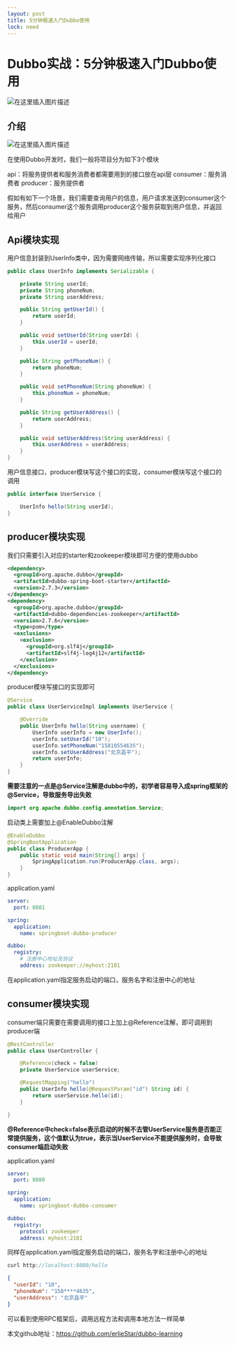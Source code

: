 ```yaml
---
layout: post
title: 5分钟极速入门Dubbo使用
lock: need
---
```


# Dubbo实战：5分钟极速入门Dubbo使用

![在这里插入图片描述](https://img-blog.csdnimg.cn/20210527193642348.jpg?)
## 介绍
![在这里插入图片描述](https://img-blog.csdnimg.cn/20210527110204216.png)

在使用Dubbo开发时，我们一般将项目分为如下3个模块

api：将服务提供者和服务消费者都需要用到的接口放在api层
consumer：服务消费者
producer：服务提供者

假如有如下一个场景，我们需要查询用户的信息，用户请求发送到consumer这个服务，然后consumer这个服务调用producer这个服务获取到用户信息，并返回给用户

## Api模块实现
用户信息封装到UserInfo类中，因为需要网络传输，所以需要实现序列化接口
```java
public class UserInfo implements Serializable {

    private String userId;
    private String phoneNum;
    private String userAddress;

    public String getUserId() {
        return userId;
    }

    public void setUserId(String userId) {
        this.userId = userId;
    }

    public String getPhoneNum() {
        return phoneNum;
    }

    public void setPhoneNum(String phoneNum) {
        this.phoneNum = phoneNum;
    }

    public String getUserAddress() {
        return userAddress;
    }

    public void setUserAddress(String userAddress) {
        this.userAddress = userAddress;
    }
}
```
用户信息接口，producer模块写这个接口的实现，consumer模块写这个接口的调用
```java
public interface UserService {

    UserInfo hello(String userId);
}
```

## producer模块实现
我们只需要引入对应的starter和zookeeper模块即可方便的使用dubbo

```xml
<dependency>
  <groupId>org.apache.dubbo</groupId>
  <artifactId>dubbo-spring-boot-starter</artifactId>
  <version>2.7.3</version>
</dependency>
<dependency>
  <groupId>org.apache.dubbo</groupId>
  <artifactId>dubbo-dependencies-zookeeper</artifactId>
  <version>2.7.6</version>
  <type>pom</type>
  <exclusions>
    <exclusion>
      <groupId>org.slf4j</groupId>
      <artifactId>slf4j-log4j12</artifactId>
    </exclusion>
  </exclusions>
</dependency>
```
producer模块写接口的实现即可
```java
@Service
public class UserServiceImpl implements UserService {

    @Override
    public UserInfo hello(String username) {
        UserInfo userInfo = new UserInfo();
        userInfo.setUserId("10");
        userInfo.setPhoneNum("15810554635");
        userInfo.setUserAddress("北京昌平");
        return userInfo;
    }
}
```
**需要注意的一点是@Service注解是dubbo中的，初学者容易导入成spring框架的@Service，导致服务导出失败**

```java
import org.apache.dubbo.config.annotation.Service;
```
启动类上需要加上@EnableDubbo注解

```java
@EnableDubbo
@SpringBootApplication
public class ProducerApp {
    public static void main(String[] args) {
        SpringApplication.run(ProducerApp.class, args);
    }
}
```
application.yaml

```yaml
server:
  port: 8081

spring:
  application:
    name: springboot-dubbo-producer

dubbo:
  registry:
    # 注册中心地址及协议
    address: zookeeper://myhost:2181
```
在application.yaml指定服务启动的端口，服务名字和注册中心的地址
## consumer模块实现

consumer端只需要在需要调用的接口上加上@Reference注解，即可调用到producer端
```java
@RestController
public class UserController {

    @Reference(check = false)
    private UserService userService;

    @RequestMapping("hello")
    public UserInfo hello(@RequestParam("id") String id) {
        return userService.hello(id);
    }

}
```
**@Reference中check=false表示启动的时候不去管UserService服务是否能正常提供服务，这个值默认为true，表示当UserService不能提供服务时，会导致consumer端启动失败**

application.yaml
```yaml
server:
  port: 8080

spring:
  application:
    name: springboot-dubbo-consumer

dubbo:
  registry:
    protocol: zookeeper
    address: myhost:2181
```
同样在application.yaml指定服务启动的端口，服务名字和注册中心的地址

```java
curl http://localhost:8080/hello
```

```json
{
  "userId": "10",
  "phoneNum": "158****4635",
  "userAddress": "北京昌平"
}
```
可以看到使用RPC框架后，调用远程方法和调用本地方法一样简单

本文github地址：https://github.com/erlieStar/dubbo-learning